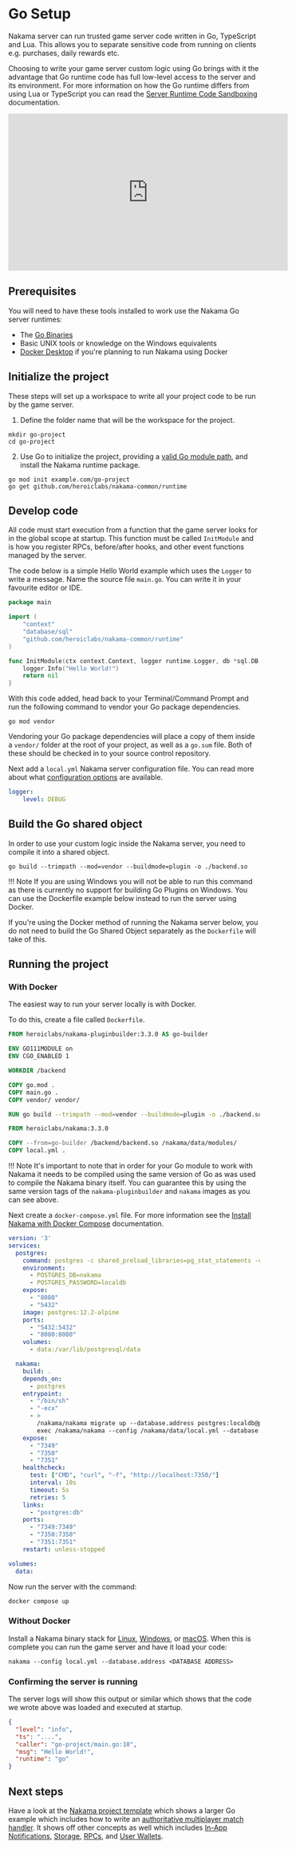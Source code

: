# Go Setup

Nakama server can run trusted game server code written in Go, TypeScript and Lua. This allows you to separate sensitive code from running on clients e.g. purchases, daily rewards etc.

Choosing to write your game server custom logic using Go brings with it the advantage that Go runtime code has full low-level access to the server and its environment. For more information on how the Go runtime differs from using Lua or TypeScript you can read the [Server Runtime Code Sandboxing](basics.md#sandboxing) documentation.

<iframe width="560" height="315" src="https://www.youtube.com/embed/Ru3RZ6LkJEk" title="YouTube video player" frameborder="0" allow="accelerometer; autoplay; clipboard-write; encrypted-media; gyroscope; picture-in-picture" allowfullscreen></iframe>

## Prerequisites

You will need to have these tools installed to work use the Nakama Go server runtimes:

* The [Go Binaries](https://golang.org/dl/)
* Basic UNIX tools or knowledge on the Windows equivalents
* [Docker Desktop](https://www.docker.com/products/docker-desktop) if you're planning to run Nakama using Docker

## Initialize the project

These steps will set up a workspace to write all your project code to be run by the game server.

1. Define the folder name that will be the workspace for the project.

```shell
mkdir go-project
cd go-project
```

2. Use Go to initialize the project, providing a [valid Go module path](https://golang.org/ref/mod#module-path), and install the Nakama runtime package.

```shell
go mod init example.com/go-project
go get github.com/heroiclabs/nakama-common/runtime
```

## Develop code

All code must start execution from a function that the game server looks for in the global scope at startup. This function must be called `InitModule` and is how you register RPCs, before/after hooks, and other event functions managed by the server.

The code below is a simple Hello World example which uses the `Logger` to write a message. Name the source file `main.go`. You can write it in your favourite editor or IDE.

```go
package main

import (
    "context"
    "database/sql"
    "github.com/heroiclabs/nakama-common/runtime"
)

func InitModule(ctx context.Context, logger runtime.Logger, db *sql.DB, nk runtime.NakamaModule, initializer runtime.Initializer) error {
    logger.Info("Hello World!")
    return nil
}
```

With this code added, head back to your Terminal/Command Prompt and run the following command to vendor your Go package dependencies.

```shell
go mod vendor
```

Vendoring your Go package dependencies will place a copy of them inside a `vendor/` folder at the root of your project, as well as a `go.sum` file. Both of these should be checked in to your source control repository.

Next add a `local.yml` Nakama server configuration file. You can read more about what [configuration options](../getting-started/configuration.md) are available.

```yml
logger:
    level: DEBUG
```

## Build the Go shared object

In order to use your custom logic inside the Nakama server, you need to compile it into a shared object.

```shell
go build --trimpath --mod=vendor --buildmode=plugin -o ./backend.so
```

!!! Note
    If you are using Windows you will not be able to run this command as there is currently no support for building Go Plugins on Windows. You can use the Dockerfile example below instead to run the server using Docker.

If you're using the Docker method of running the Nakama server below, you do not need to build the Go Shared Object separately as the `Dockerfile` will take of this.

## Running the project

### With Docker

The easiest way to run your server locally is with Docker.

To do this, create a file called `Dockerfile`.

```dockerfile
FROM heroiclabs/nakama-pluginbuilder:3.3.0 AS go-builder

ENV GO111MODULE on
ENV CGO_ENABLED 1

WORKDIR /backend

COPY go.mod .
COPY main.go .
COPY vendor/ vendor/

RUN go build --trimpath --mod=vendor --buildmode=plugin -o ./backend.so

FROM heroiclabs/nakama:3.3.0

COPY --from=go-builder /backend/backend.so /nakama/data/modules/
COPY local.yml .
```

!!! Note
    It's important to note that in order for your Go module to work with Nakama it needs to be compiled using the same version of Go as was used to compile the Nakama binary itself. You can guarantee this by using the same version tags of the `nakama-pluginbuilder` and `nakama` images as you can see above.

Next create a `docker-compose.yml` file. For more information see the [Install Nakama with Docker Compose](../getting-started/docker-quickstart.md) documentation.

```yml
version: '3'
services:
  postgres:
    command: postgres -c shared_preload_libraries=pg_stat_statements -c pg_stat_statements.track=all
    environment:
      - POSTGRES_DB=nakama
      - POSTGRES_PASSWORD=localdb
    expose:
      - "8080"
      - "5432"
    image: postgres:12.2-alpine
    ports:
      - "5432:5432"
      - "8080:8080"
    volumes:
      - data:/var/lib/postgresql/data

  nakama:
    build: .
    depends_on:
      - postgres
    entrypoint:
      - "/bin/sh"
      - "-ecx"
      - >
        /nakama/nakama migrate up --database.address postgres:localdb@postgres:5432/nakama &&
        exec /nakama/nakama --config /nakama/data/local.yml --database.address postgres:localdb@postgres:5432/nakama
    expose:
      - "7349"
      - "7350"
      - "7351"
    healthcheck:
      test: ["CMD", "curl", "-f", "http://localhost:7350/"]
      interval: 10s
      timeout: 5s
      retries: 5
    links:
      - "postgres:db"
    ports:
      - "7349:7349"
      - "7350:7350"
      - "7351:7351"
    restart: unless-stopped

volumes:
  data:
```

Now run the server with the command:

```
docker compose up
```

### Without Docker

Install a Nakama binary stack for [Linux](../getting-started/binary-linux-quickstart.md), [Windows](../getting-started/binary-windows-quickstart.md), or [macOS](../getting-started/binary-macos-quickstart.md). When this is complete you can run the game server and have it load your code:

``` shell
nakama --config local.yml --database.address <DATABASE ADDRESS>
```

### Confirming the server is running

The server logs will show this output or similar which shows that the code we wrote above was loaded and executed at startup.

``` json
{
  "level": "info",
  "ts": "....",
  "caller": "go-project/main.go:10",
  "msg": "Hello World!",
  "runtime": "go"
}
```

## Next steps

Have a look at the [Nakama project template](https://github.com/heroiclabs/nakama-project-template) which shows a larger Go example which includes how to write an [authoritative multiplayer match handler](../concepts/server-relayed-multiplayer.md). It shows off other concepts as well which includes [In-App Notifications](../concepts/in-app-notifications.md), [Storage](../concepts/collections.md), [RPCs](basics.md#rpc-hook), and [User Wallets](../concepts/user-accounts.md#virtual-wallet).
